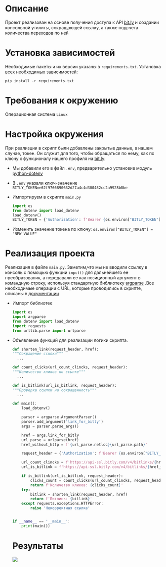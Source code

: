 # Описание

Проект реализован на основе получения доступа к API [bit.ly](https://bitly.com) и создании консольной утилиты, сокращающей ссылку, а также подсчета количества переходов по ней

# Установка зависимостей

Необходимые пакеты и их версии указаны в `requirements.txt`.
Установка всех необходимых зависимостей:

`pip install -r requirements.txt`
    
# Требования к окружению

Операционная система `Linux`

# Настройка окружения

При реализции в скрипт были добавлены закрытые данные, в нашем случае, токен. Он служит для того, чтобы обращаться по нему, как по ключу к функционалу нашего профиля на [bit.ly](https://bitly.com):
- Мы добавили его в файл `.env`, предварительно установив модуль [python-dotenv](https://pypi.org/project/python-dotenv/)
- В `.env` указали ключ-значение
  `BITLY_TOKEN=e62f9766890632d27a4c4d300432cc2a9928b8be`
- Импортируем в скрипте `main.py`

  ```python
  import os
  from dotenv import load_dotenv
  load_dotenv()
  BITLY_TOKEN = {'Authorization': f'Bearer {os.environ["BITLY_TOKEN"]}'}
  ```
 - Изменить значение токена по ключу:
  `os.environ["BITLY_TOKEN"] = "NEW VALUE"`
  # Реализация проекта
  Реализация в файле `main.py`. Заметим,что мы не вводили ссылку в консоль с помощью функции `input()` для дальнейшего ее преобразования, а передавали ее как позиционный аргумент в командную строку, используя стандартную библиотеку [argparse](https://slides.dvmn.org/argparse/#/) .Все необходимые операции с URL, которые проводились в скрипте, описаны в [документации](https://gist.github.com/dvmn-tasks/58f5fdf7b8eb61ea4ed1b528b74d1ab5#GetClicks)
  - Импорт библиотек
  
    ```python
    import os
    import argparse
    from dotenv import load_dotenv
    import requests
    from urllib.parse import urlparse
    ```
 - Объявление функций для реализации логики скрипта.
 
    ```python
    def shorten_link(request_header, href):
    """Сокращение ссылки"""
      ...
    ```
    ```python
    def count_clicks(url_count_clincks, request_header):
    """Количество кликов по ссылке"""
      ...
    ```
    ```python
   def is_bitlink(url_is_bitlink, request_header):
    """Проверка ссылки на сокращенность"""
      ...
    ```
    ```python
    def main():
        load_dotenv()

        parser = argparse.ArgumentParser()
        parser.add_argument('link_for_bitly')
        args = parser.parse_args()

        href = args.link_for_bitly
        url_parse = urlparse(href)
        href_without_http = f'{url_parse.netloc}{url_parse.path}'

        request_header = {'Authorization': f'Bearer {os.environ["BITLY_TOKEN"]}'}

        url_count_clincks = f'https://api-ssl.bitly.com/v4/bitlinks/{href_without_http}/clicks/summary'
        url_is_bitlink = f'https://api-ssl.bitly.com/v4/bitlinks/{href_without_http}'

        if is_bitlink(url_is_bitlink, request_header):
            clicks_count = count_clicks(url_count_clincks, request_header)
            return f'Количетво кликов: {clicks_count}'
        try:
            bitlink = shorten_link(request_header, href)
            return f'Битлинк: {bitlink}'
        except requests.exceptions.HTTPError:
            raise 'Некорректная ссылка'


    if __name__ == '__main__':
        print(main())
    ```
    # Результаты
    ![](https://dvmn.org/media/Screenshot_from_2018-10-31_15-00-02.png)
